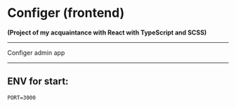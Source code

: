 # Configer (frontend)

**(Project of my acquaintance with React with TypeScript and SCSS)**

---

Configer admin app

---

ENV for start:
--

```
PORT=3000
```
